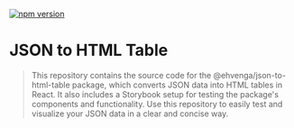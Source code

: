 [![npm version](https://badge.fury.io/js/@ehvenga%2Fjson-to-html-table.svg)](https://badge.fury.io/js/@ehvenga%2Fjson-to-html-table)
# JSON to HTML Table

> This repository contains the source code for the @ehvenga/json-to-html-table package, which converts JSON data into HTML tables in React. It also includes a Storybook setup for testing the package's components and functionality. Use this repository to easily test and visualize your JSON data in a clear and concise way.
